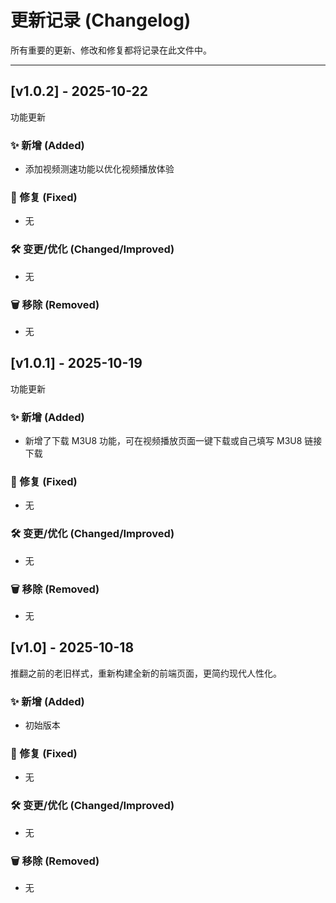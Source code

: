 # 更新记录 (Changelog)

所有重要的更新、修改和修复都将记录在此文件中。

---
## [v1.0.2] - 2025-10-22

功能更新

### ✨ 新增 (Added)
- 添加视频测速功能以优化视频播放体验

### 🐞 修复 (Fixed)
- 无

### 🛠️ 变更/优化 (Changed/Improved)
- 无

### 🗑️ 移除 (Removed)
- 无

## [v1.0.1] - 2025-10-19

功能更新

### ✨ 新增 (Added)
- 新增了下载 M3U8 功能，可在视频播放页面一键下载或自己填写 M3U8 链接下载

### 🐞 修复 (Fixed)
- 无

### 🛠️ 变更/优化 (Changed/Improved)
- 无

### 🗑️ 移除 (Removed)
- 无

## [v1.0] - 2025-10-18

推翻之前的老旧样式，重新构建全新的前端页面，更简约现代人性化。

### ✨ 新增 (Added)
- 初始版本

### 🐞 修复 (Fixed)
- 无

### 🛠️ 变更/优化 (Changed/Improved)
- 无

### 🗑️ 移除 (Removed)
- 无